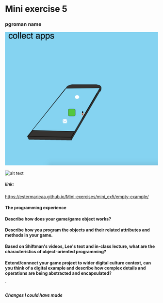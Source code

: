 # Mini exercise 5

### pgroman name


![alt text](p1.png "")

![alt text](p2.png "")

##### link:
https://estermarieaa.github.io/Mini-exercises/mini_ex5/empty-example/

#### The programming experience



#### Describe how does your game/game object works?

#### Describe how you program the objects and their related attributes and methods in your game.

#### Based on Shiftman's videos, Lee's text and in-class lecture, what are the characteristics of object-oriented programming?

#### Extend/connect your game project to wider digital culture context, can you think of a digital example and describe how complex details and operations are being abstracted and encapsulated?
´

##### Changes I could have made










